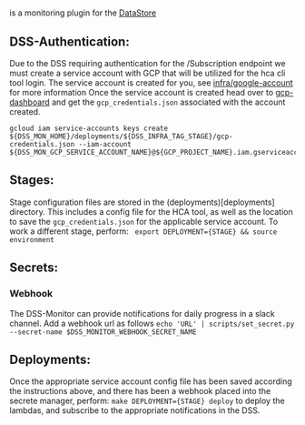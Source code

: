 #  

 is a monitoring plugin for the [DataStore](https://github.com/HumanCellAtlas/data-store)

## DSS-Authentication:
Due to the DSS requiring authentication for the /Subscription endpoint we must create a service account with GCP
that will be utilized for the hca cli tool login.
The service account is created for you, see [infra/google-account](infra/google-account) for more information
Once the service account is created head over to [gcp-dashboard](https://console.developers.google.com/) and get the
`gcp_credentials.json` associated with the account created. 

```
gcloud iam service-accounts keys create ${DSS_MON_HOME}/deployments/${DSS_INFRA_TAG_STAGE}/gcp-credentials.json --iam-account ${DSS_MON_GCP_SERVICE_ACCOUNT_NAME}@${GCP_PROJECT_NAME}.iam.gserviceaccount.com
```

## Stages:
Stage configuration files are stored in the (deployments)[deployments] directory.
This includes a config file for the HCA tool, as well as the location to save the `gcp_credentials.json` for the applicable
service account. 
To work a different stage, perform:
``` export DEPLOYMENT={STAGE} && source environment```

## Secrets:

### Webhook
The DSS-Monitor can provide notifications for daily progress in a slack channel. Add a webhook url as follows
	`echo 'URL' | scripts/set_secret.py --secret-name $DSS_MONITOR_WEBHOOK_SECRET_NAME` 
	
## Deployments:

Once the appropriate service account config file has been saved according the instructions above, and there has been a
webhook placed into the secrete manager, perform:
`make DEPLOYMENT={STAGE} deploy`
to deploy the lambdas, and subscribe to the appropriate notifications in the DSS.